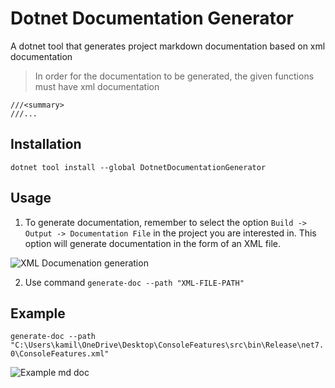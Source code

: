 # Dotnet Documentation Generator

A dotnet tool that generates project markdown documentation based on xml documentation
<br>
> In order for the documentation to be generated, the given functions must have xml documentation
```
///<summary>
///...
```

## Installation
```dotnet tool install --global DotnetDocumentationGenerator```

## Usage
1. To generate documentation, remember to select the option `Build -> Output -> Documentation File` in the project you are interested in.
This option will generate documentation in the form of an XML file.

![XML Documenation generation](https://github.com/KimPiks/Dotnet-Documentation-Generator/blob/main/documenation-tutorial.png)

2. Use command `generate-doc --path "XML-FILE-PATH"`

## Example
```generate-doc --path "C:\Users\kamil\OneDrive\Desktop\ConsoleFeatures\src\bin\Release\net7.0\ConsoleFeatures.xml"```

![Example md doc](https://raw.githubusercontent.com/KimPiks/Dotnet-Documentation-Generator/main/example-md-doc.png)
